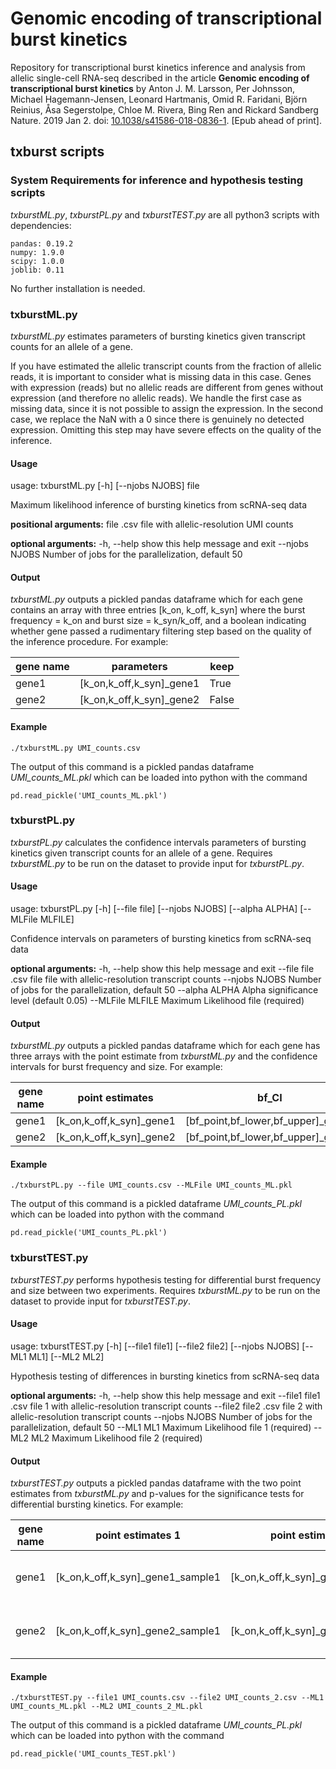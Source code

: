 # Genomic encoding of transcriptional burst kinetics
Repository for transcriptional burst kinetics inference and analysis from allelic single-cell RNA-seq described in the article **Genomic encoding of transcriptional burst kinetics** by Anton J. M. Larsson, Per Johnsson, Michael Hagemann-Jensen, Leonard Hartmanis, Omid R. Faridani, Björn Reinius, Åsa Segerstolpe, Chloe M. Rivera, Bing Ren and Rickard Sandberg Nature. 2019 Jan 2. doi: [10.1038/s41586-018-0836-1](http://dx.doi.org/10.1038/s41586-018-0836-1). [Epub ahead of print].

## txburst scripts
### System Requirements for inference and hypothesis testing scripts

_txburstML.py_, _txburstPL.py_ and _txburstTEST.py_  are all python3 scripts with dependencies:

```
pandas: 0.19.2
numpy: 1.9.0
scipy: 1.0.0
joblib: 0.11
```
No further installation is needed.

### txburstML.py

_txburstML.py_ estimates parameters of bursting kinetics given transcript counts for an allele of a gene.

If you have estimated the allelic transcript counts from the fraction of allelic reads, it is important to consider what is missing data in this case. Genes with expression (reads) but no allelic reads are different from genes without expression (and therefore no allelic reads). We handle the first case as missing data, since it is not possible to assign the expression. In the second case, we replace the NaN with a 0 since there is genuinely no detected expression. Omitting this step may have severe effects on the quality of the inference.

#### Usage

usage: txburstML.py [-h] [--njobs NJOBS] file

Maximum likelihood inference of bursting kinetics from scRNA-seq data

**positional arguments:**
  file           .csv file with allelic-resolution UMI counts

**optional arguments:**
  -h, --help     show this help message and exit
  --njobs NJOBS  Number of jobs for the parallelization, default 50

#### Output 

_txburstML.py_ outputs a pickled pandas dataframe which for each gene contains an array with three entries [k_on, k_off, k_syn] where the burst frequency = k_on and burst size = k_syn/k_off, and a boolean indicating whether gene passed a rudimentary filtering step based on the quality of the inference procedure. For example:

|gene name | parameters |	keep |
| --- | --- | --- | 
|gene1 |	[k_on,k_off,k_syn]_gene1	| True	|
|gene2 |	[k_on,k_off,k_syn]_gene2	| False	|

#### Example 
```
./txburstML.py UMI_counts.csv
```

The output of this command is a pickled pandas dataframe _UMI_counts_ML.pkl_ which can be loaded into python with the command
```
pd.read_pickle('UMI_counts_ML.pkl')
```

### txburstPL.py

_txburstPL.py_ calculates the confidence intervals parameters of bursting kinetics given transcript counts for an allele of a gene. Requires _txburstML.py_ to be run on the dataset to provide input for _txburstPL.py_.

#### Usage 

usage: txburstPL.py [-h] [--file file] [--njobs NJOBS] [--alpha ALPHA]
                    [--MLFile MLFILE]

Confidence intervals on parameters of bursting kinetics from scRNA-seq data

**optional arguments:**
  -h, --help       show this help message and exit
  --file file      .csv file file with allelic-resolution transcript counts
  --njobs NJOBS    Number of jobs for the parallelization, default 50
  --alpha ALPHA    Alpha significance level (default 0.05)
  --MLFile MLFILE  Maximum Likelihood file (required)
  
#### Output

_txburstML.py_ outputs a pickled pandas dataframe which for each gene has three arrays with the point estimate from _txburstML.py_ and the confidence intervals for burst frequency and size. For example:

|gene name | point estimates |	bf_CI | bs_CI |
| --- | --- | --- | --- |
|gene1 |	[k_on,k_off,k_syn]_gene1	| [bf_point,bf_lower,bf_upper]_gene1	| [bs_point,bs_lower,bs_upper]_gene1	 |
|gene2 |	[k_on,k_off,k_syn]_gene2	| [bf_point,bf_lower,bf_upper]_gene2	| [bs_point,bs_lower,bs_upper]_gene2	 |
  
#### Example
  ```
  ./txburstPL.py --file UMI_counts.csv --MLFile UMI_counts_ML.pkl
  ```
The output of this command is a pickled dataframe _UMI_counts_PL.pkl_ which can be loaded into python with the command
```
pd.read_pickle('UMI_counts_PL.pkl')
```

### txburstTEST.py

_txburstTEST.py_ performs hypothesis testing for differential burst frequency and size between two experiments. Requires _txburstML.py_ to be run on the dataset to provide input for _txburstTEST.py_.

#### Usage 

usage: txburstTEST.py [-h] [--file1 file1] [--file2 file2] [--njobs NJOBS]
                      [--ML1 ML1] [--ML2 ML2]

Hypothesis testing of differences in bursting kinetics from scRNA-seq data

**optional arguments:**
  -h, --help     show this help message and exit
  --file1 file1  .csv file 1 with allelic-resolution transcript counts
  --file2 file2  .csv file 2 with allelic-resolution transcript counts
  --njobs NJOBS  Number of jobs for the parallelization, default 50
  --ML1 ML1      Maximum Likelihood file 1 (required)
  --ML2 ML2      Maximum Likelihood file 2 (required)
#### Output

_txburstTEST.py_ outputs a pickled pandas dataframe with the two point estimates from _txburstML.py_ and p-values for the significance tests for differential bursting kinetics. For example:

|gene name | point estimates 1 | point estimates 2	|bf_pvalue | bs_pvalue |
| --- | --- | --- | --- | --- |
|gene1 |	[k_on,k_off,k_syn]_gene1_sample1	| [k_on,k_off,k_syn]_gene1_sample2	| burst frequency pvalue gene1	 | burst size pvalue gene1 |
|gene2 |	[k_on,k_off,k_syn]_gene2_sample1	| [k_on,k_off,k_syn]_gene2_sample2	| burst frequency pvalue gene2	 | burst size pvalue gene2 |
  
#### Example
  ```
  ./txburstTEST.py --file1 UMI_counts.csv --file2 UMI_counts_2.csv --ML1 UMI_counts_ML.pkl --ML2 UMI_counts_2_ML.pkl
  ```
The output of this command is a pickled dataframe _UMI_counts_PL.pkl_ which can be loaded into python with the command
```
pd.read_pickle('UMI_counts_TEST.pkl')
```
